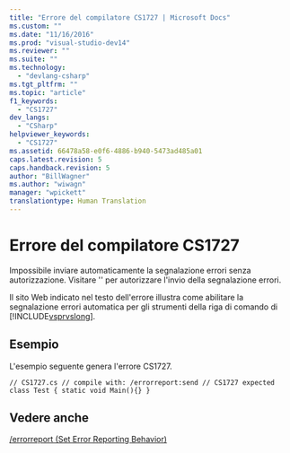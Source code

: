 ```yaml
---
title: "Errore del compilatore CS1727 | Microsoft Docs"
ms.custom: ""
ms.date: "11/16/2016"
ms.prod: "visual-studio-dev14"
ms.reviewer: ""
ms.suite: ""
ms.technology: 
  - "devlang-csharp"
ms.tgt_pltfrm: ""
ms.topic: "article"
f1_keywords: 
  - "CS1727"
dev_langs: 
  - "CSharp"
helpviewer_keywords: 
  - "CS1727"
ms.assetid: 66478a58-e0f6-4886-b940-5473ad485a01
caps.latest.revision: 5
caps.handback.revision: 5
author: "BillWagner"
ms.author: "wiwagn"
manager: "wpickett"
translationtype: Human Translation
---
```

# Errore del compilatore CS1727
Impossibile inviare automaticamente la segnalazione errori senza autorizzazione. Visitare '' per autorizzare l'invio della segnalazione errori.  
  
 Il sito Web indicato nel testo dell'errore illustra come abilitare la segnalazione errori automatica per gli strumenti della riga di comando di [!INCLUDE[vsprvslong](../../csharp/misc/includes/vsprvslong_md.md)].  
  
## Esempio  
 L'esempio seguente genera l'errore CS1727.  
  
```  
// CS1727.cs // compile with: /errorreport:send // CS1727 expected class Test { static void Main(){} }  
```  
  
## Vedere anche  
 [\/errorreport \(Set Error Reporting Behavior\)](../../csharp/language-reference/compiler-options/errorreport-compiler-option.md)